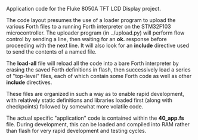 Application code for the Fluke 8050A TFT LCD Display project.

The code layout presumes the use of a loader program to upload the
various Forth files to a running Forth interpreter on the STM32F103
microcontroller.  The uploader program (in ../upload.py) will perform
flow control by sending a line, then waiting for an **ok.** response
before proceeding with the next line.  It will also look for an
**include** directive used to send the contents of a named file.

The **load-all** file will reload all the code into a bare Forth
interpreter by erasing the saved Forth definitions in flash, then
successively load a series of "top-level" files, each of which 
contain some Forth code as well as other **include** directives.

These files are organized in such a way as to enable rapid
development, with relatively static definitions and libraries loaded
first (along with checkpoints) followed by somewhat more volatile
code.

The actual specific "application" code is contained within the
**40_app.fs** file.  During development, this can be loaded and
compiled into RAM rather than flash for very rapid development and
testing cycles.

